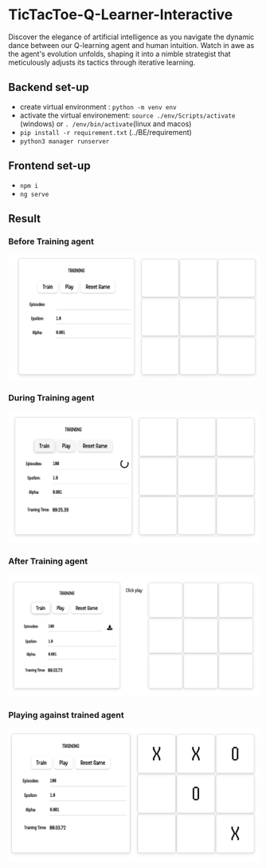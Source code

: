 # TicTacToe-Q-Learner-Interactive
Discover the elegance of artificial intelligence as you navigate the dynamic dance between our Q-learning agent and human intuition. Watch in awe as the agent's evolution unfolds, shaping it into a nimble strategist that meticulously adjusts its tactics through iterative learning.

## Backend set-up 
* create virtual environment : `python -m venv env` 
* activate the virtual environement: `source ./env/Scripts/activate` (windows) or `. /env/bin/activate`(linux and macos)
* `pip install -r requirement.txt` (../BE/requirement)
* `python3 manager runserver` 

## Frontend set-up 
* `npm i`
* `ng serve` 

## Result 
### Before Training agent 
![Alt Before training ](screenShots/before.png)
### During Training agent 
![Alt During training ](screenShots/during.png)
### After Training agent 
![Alt after training ](screenShots/after1.png)
### Playing against trained agent
![Alt after  training-play ](screenShots/after2.png)


